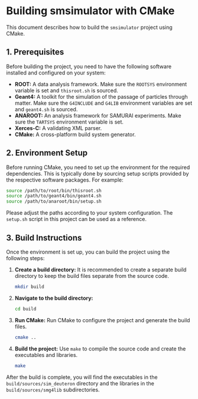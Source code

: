 # Building smsimulator with CMake

This document describes how to build the `smsimulator` project using CMake.

## 1. Prerequisites

Before building the project, you need to have the following software installed and configured on your system:

*   **ROOT:** A data analysis framework. Make sure the `ROOTSYS` environment variable is set and `thisroot.sh` is sourced.
*   **Geant4:** A toolkit for the simulation of the passage of particles through matter. Make sure the `G4INCLUDE` and `G4LIB` environment variables are set and `geant4.sh` is sourced.
*   **ANAROOT:** An analysis framework for SAMURAI experiments. Make sure the `TARTSYS` environment variable is set.
*   **Xerces-C:** A validating XML parser.
*   **CMake:** A cross-platform build system generator.

## 2. Environment Setup

Before running CMake, you need to set up the environment for the required dependencies. This is typically done by sourcing setup scripts provided by the respective software packages. For example:

```bash
source /path/to/root/bin/thisroot.sh
source /path/to/geant4/bin/geant4.sh
source /path/to/anaroot/bin/setup.sh
```

Please adjust the paths according to your system configuration. The `setup.sh` script in this project can be used as a reference.

## 3. Build Instructions

Once the environment is set up, you can build the project using the following steps:

1.  **Create a build directory:** It is recommended to create a separate build directory to keep the build files separate from the source code.

    ```bash
    mkdir build
    ```

2.  **Navigate to the build directory:**

    ```bash
    cd build
    ```

3.  **Run CMake:** Run CMake to configure the project and generate the build files.

    ```bash
    cmake ..
    ```

4.  **Build the project:** Use `make` to compile the source code and create the executables and libraries.

    ```bash
    make
    ```

After the build is complete, you will find the executables in the `build/sources/sim_deuteron` directory and the libraries in the `build/sources/smg4lib` subdirectories.
